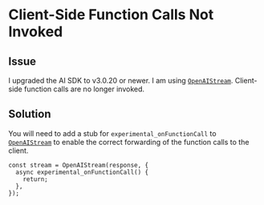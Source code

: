 # Client-Side Function Calls Not Invoked

## Issue

I upgraded the AI SDK to v3.0.20 or newer. I am using [`OpenAIStream`](../reference/stream-helpers/openai-stream.md). Client-side function calls are no longer invoked.

## Solution

You will need to add a stub for `experimental_onFunctionCall` to [`OpenAIStream`](../reference/stream-helpers/openai-stream.md) to enable the correct forwarding of the function calls to the client.

```tsx
const stream = OpenAIStream(response, {
  async experimental_onFunctionCall() {
    return;
  },
});
```
